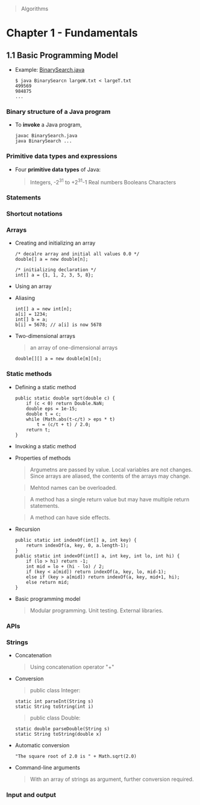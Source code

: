 > Algorithms

# Chapter 1 - Fundamentals

## 1.1 Basic Programming Model

* Example: [BinarySearch.java](BinarySearch.java)

  ```
  $ java BinarySearcn largeW.txt < largeT.txt
  499569
  984875
  ...
  ```

### Binary structure of a Java program

* To **invoke** a Java program,

  ```
  javac BinarySearch.java
  java BinarySearch ...
  ```

### Primitive data types and expressions

* Four **primitive data types** of Java:

  > Integers, -2<sup>31</sup> to +2<sup>31</sup>-1
  > Real numbers
  > Booleans
  > Characters

### Statements

### Shortcut notations

### Arrays

* Creating and initializing an array

  ```
  /* decalre array and initial all values 0.0 */
  double[] a = new double[n];
  
  /* initializing declaration */
  int[] a = {1, 1, 2, 3, 5, 8};
  ```

* Using an array

* Aliasing

  ```
  int[] a = new int[n];
  a[i] = 1234;
  int[] b = a;
  b[i] = 5678; // a[i] is now 5678
  ```

* Two-dimensional arrays

  > an array of one-dimensional arrays

  ```
  double[][] a = new double[m][n];  
  ```

### Static methods

* Defining a static method

  ```
  public static double sqrt(double c) {
      if (c < 0) return Double.NaN;
      double eps = 1e-15;
      double t = c;
      while (Math.abs(t-c/t) > eps * t)
          t = (c/t + t) / 2.0;
      return t;
  }
  ```

* Invoking a static method

* Properties of methods

  > Argumetns are passed by value. Local variables are not changes. Since arrays are aliased, the contents of the arrays may change.

  > Mehtod names can be overloaded.

  > A method has a single return value but may have multiple return statements.

  > A method can have side effects.

* Recursion

  ```
  public static int indexOf(int[] a, int key) {
      return indexOf(a, key, 0, a.length-1);
  }
  public static int indexOf(int[] a, int key, int lo, int hi) {
      if (lo > hi) return -1;
      int mid = lo + (hi - lo) / 2;
      if (key < a[mid]) return indexOf(a, key, lo, mid-1);
      else if (key > a[mid]) return indexOf(a, key, mid+1, hi);
      else return mid;
  }
  ```

* Basic programming model

  > Modular programming.
  > Unit testing.
  > External libraries.

### APIs

### Strings

* Concatenation

  > Using concatenation operator "+"

* Conversion

  > public class Integer:

    ```
    static int parseInt(String s)
    static String toString(int i)
    ```

  > public class Double:

    ```
    static double parseDouble(String s)
    static String toString(double x)
    ```

* Automatic conversion

  ```
  "The square root of 2.0 is " + Math.sqrt(2.0)
  ```

* Command-line arguments

  > With an array of strings as argument, further conversion required.

### Input and output